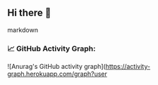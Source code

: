 ## Hi there 👋

markdown
### 📈 GitHub Activity Graph:
![Anurag's GitHub activity graph](https://activity-graph.herokuapp.com/graph?user
